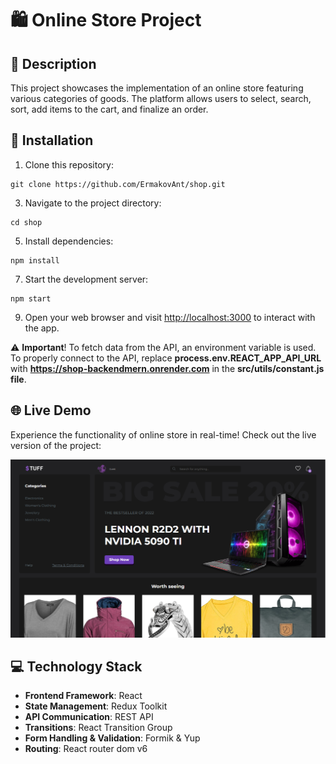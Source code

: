 # 🛍 Online Store Project

## 📖 Description

This project showcases the implementation of an online store featuring various categories of goods. The platform allows users to select, search, sort, add items to the cart, and finalize an order.

## 🚀 Installation

1. Clone this repository:
```
git clone https://github.com/ErmakovAnt/shop.git
```
3. Navigate to the project directory:
```
cd shop
```
5. Install dependencies:
```
npm install
```
7. Start the development server:
```
npm start
```
9. Open your web browser and visit [http://localhost:3000](http://localhost:3000) to interact with the app.

⚠️ **Important**!
To fetch data from the API, an environment variable is used. To properly connect to the API, replace **process.env.REACT_APP_API_URL** with **https://shop-backendmern.onrender.com** in the **src/utils/constant.js file**.

## 🌐 Live Demo

Experience the functionality of online store in real-time! Check out the live version of the project:

[![**Online Store Live Demo**](https://github.com/ErmakovAnt/shop/raw/main/public/shop.png)](https://shop-xi-seven.vercel.app/)


## 💻 Technology Stack

- **Frontend Framework**: React
- **State Management**: Redux Toolkit
- **API Communication**: REST API
- **Transitions**: React Transition Group
- **Form Handling & Validation**: Formik & Yup
- **Routing**: React router dom v6

